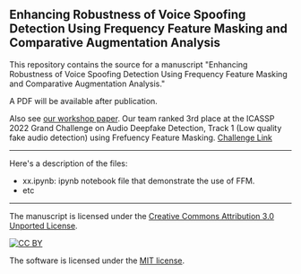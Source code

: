 ## Enhancing Robustness of Voice Spoofing Detection Using Frequency Feature Masking and Comparative Augmentation Analysis

This repository contains the source for a manuscript "Enhancing Robustness of Voice Spoofing Detection Using Frequency Feature Masking and Comparative Augmentation Analysis."

A PDF will be available after publication.

Also see [our workshop paper](https://ikwak2.github.io/publications/ddam004-kwak.pdf). Our team ranked 3rd place at the ICASSP 2022 Grand Challenge on Audio Deepfake Detection, Track 1 (Low quality fake audio detection) using Frefuency Feature Masking. [Challenge Link](http://addchallenge.cn/#/) 

---

Here's a description of the files:

- xx.ipynb: ipynb notebook file that demonstrate the use of FFM.
- etc

---

The manuscript is licensed under the
[Creative Commons Attribution 3.0 Unported License](http://creativecommons.org/licenses/by/3.0/).

[![CC BY](http://i.creativecommons.org/l/by/3.0/88x31.png)](http://creativecommons.org/licenses/by/3.0/)

The software is licensed under the [MIT license](License.md).
